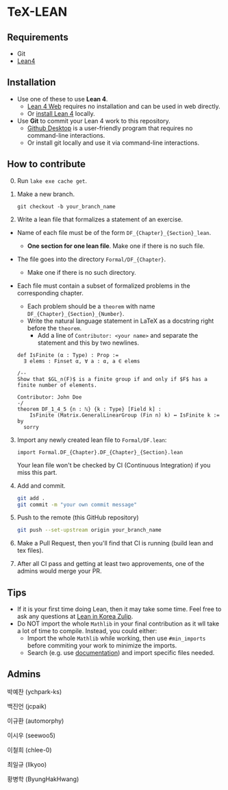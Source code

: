# TeX-LEAN

## Requirements

- Git
- [Lean4](https://github.com/leanprover/lean4)

## Installation

- Use one of these to use **Lean 4**.
  - [Lean 4 Web](https://live.lean-lang.org/) requires no installation and can be used in web directly.
  - Or [install Lean 4](https://docs.lean-lang.org/lean4/doc/quickstart.html) locally.
- Use **Git** to commit your Lean 4 work to this repository.
  - [Github Desktop](https://github.com/apps/desktop) is a user-friendly program that requires no command-line interactions.
  - Or install git locally and use it via command-line interactions.

## How to contribute

0. Run `lake exe cache get`.
1. Make a new branch.

    ```
    git checkout -b your_branch_name
    ```

2. Write a lean file that formalizes a statement of an exercise.
  - Name of each file must be of the form `DF_{Chapter}_{Section}_lean`.
    - **One section for one lean file**. Make one if there is no such file.
  - The file goes into the directory `Formal/DF_{Chapter}`.
    - Make one if there is no such directory.
  - Each file must contain a subset of formalized problems in the corresponding chapter.
    - Each problem should be a `theorem` with name `DF_{Chapter}_{Section}_{Number}`.
    - Write the natural language statement in LaTeX as a docstring right before the `theorem`.
      - Add a line of `Contributor: <your name>` and separate the statement and this by two newlines.

    ```lean
    def IsFinite (α : Type) : Prop :=
      ∃ elems : Finset α, ∀ a : α, a ∈ elems

    /--
    Show that $GL_n(F)$ is a finite group if and only if $F$ has a
    finite number of elements.
    
    Contributor: John Doe
    -/
    theorem DF_1_4_5 {n : ℕ} {k : Type} [Field k] :
        IsFinite (Matrix.GeneralLinearGroup (Fin n) k) ↔ IsFinite k := by
      sorry
    ```

3. Import any newly created lean file to `Formal/DF.lean`:

    ```lean
    import Formal.DF_{Chapter}.DF_{Chapter}_{Section}.lean
    ```

    Your lean file won't be checked by CI (Continuous Integration) if you miss this part.

4. Add and commit.

    ```sh
    git add .
    git commit -m "your own commit message"
    ```

5. Push to the remote (this GitHub repository)

    ```sh
    git push --set-upstream origin your_branch_name
    ```

6. Make a Pull Request, then you'll find that CI is running (build lean and tex files).

7. After all CI pass and getting at least two approvements, one of the admins would merge your PR.

## Tips

- If it is your first time doing Lean, then it may take some time. Feel free to ask any questions at [Lean in Korea Zulip](https://lean-in-korea.zulipchat.com/). 
- Do NOT import the whole `Mathlib` in your final contribution as it wll take a lot of time to compile. Instead, you could either:
  - Import the whole `Mathlib` while working, then use `#min_imports` before commiting your work to minimize the imports.
  - Search (e.g. use [documentation](https://leanprover-community.github.io/mathlib4_docs/index.html)) and import specific files needed.

## Admins

박예찬 (ychpark-ks)

백진언 (jcpaik)

이규환 (automorphy)

이시우 (seewoo5)

이철희 (chlee-0)

최일규 (Ilkyoo)

황병학 (ByungHakHwang)
